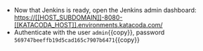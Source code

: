 * Now that Jenkins is ready, open the Jenkins admin dashboard: <a href="https://[[HOST_SUBDOMAIN]]-8080-[[KATACODA_HOST]].environments.katacoda.com/blue/organizations/jenkins/" target="jenkins">https://[[HOST_SUBDOMAIN]]-8080-[[KATACODA_HOST]].environments.katacoda.com/</a>
* Authenticate with the user `admin`{{copy}}, password `569747beeffb19d5cad165c7907b6471`{{copy}}
